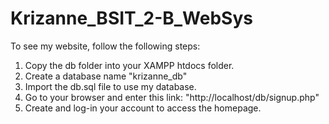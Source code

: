 ﻿# Krizanne_BSIT_2-B_WebSys





To see my website, follow the following steps:
1. Copy the db folder into your XAMPP htdocs folder.
2. Create a database name "krizanne_db"
3. Import the db.sql file to use my database.
4. Go to your browser and enter this link: "http://localhost/db/signup.php"
5. Create and log-in your account to access the homepage.
